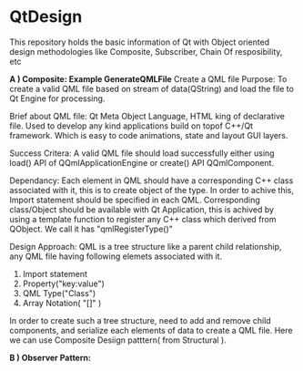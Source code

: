 # QtDesign
This repository holds the basic information of Qt with Object oriented design methodologies like Composite, Subscriber, Chain Of resposibility, etc 

<b> A ) Composite: Example GenerateQMLFile</b>
Create a QML file
 Purpose: To create a valid QML file based on stream of data(QString) and load the file to Qt Engine for processing.

 Brief about QML file: Qt Meta Object Language, HTML king of declarative file. Used to develop any kind applications build on topof
 C++/Qt framework. Which is easy to code animations, state and layout GUI layers.
 
 Success Critera: A valid QML file should load successfully either using load() API of QQmlApplicationEngine or create() API QQmlComponent. 

 Dependancy: Each element in QML should have a corresponding C++ class associated with it, this is to create object of the type. In order to  achive this, Import statement should be specified in each QML. Corresponding class/Object should be available with Qt Application, this is achived by using a template function to register any C++ class which derived from QObject. We call it has "qmlRegisterType()"

 Design Approach: QML is a tree structure like a parent child relationship, any QML file having following elemets associated with it.
1. Import statement  
2. Property("key:value")
3. QML Type("Class") 
4. Array Notation( "[]" )
  
In order to create such a tree structure, need to add and remove child components, and serialize each elements of data to create a QML file.
Here we can use Composite Desiign patttern( from Structural ).

<b> B ) Observer Pattern: </b>

